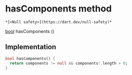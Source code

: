 


# hasComponents method




    *[<Null safety>](https://dart.dev/null-safety)*




[bool](https://api.flutter.dev/flutter/dart-core/bool-class.html) hasComponents
()








## Implementation

```dart
bool hasComponents() {
  return components != null && components!.length > 0;
}
```








